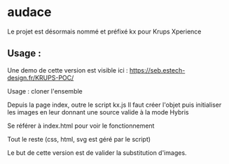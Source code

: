 # audace


Le projet est désormais nommé et préfixé kx
pour Krups Xperience

## Usage : 

Une demo de cette version est visible ici : https://seb.estech-design.fr/KRUPS-POC/

Usage : cloner l'ensemble

Depuis la page index, outre le script kx.js 
Il faut créer l'objet puis initialiser les images en leur donnant une source valide à la mode Hybris

Se référer à index.html pour voir le fonctionnement

Tout le reste (css, html, svg est géré par le script)

Le but de cette version est de valider la substitution d'images.

